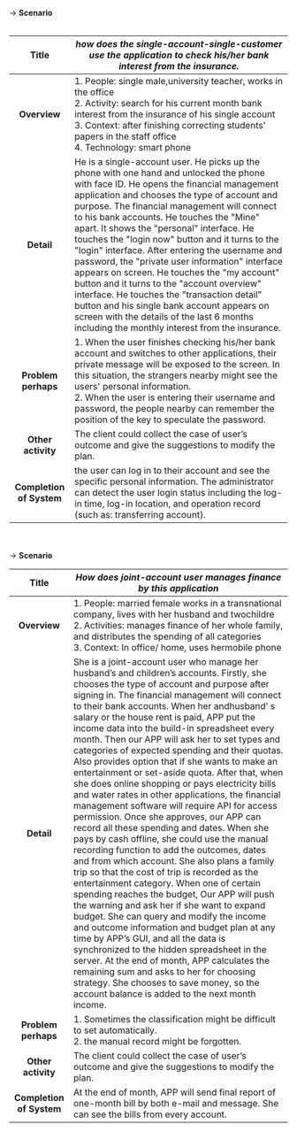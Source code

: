 -> **Scenario**
<br><br>

|             **Title**           | *how does the single-account-single-customer use the application to check his/her bank interest from the insurance.* |
| :----------------------: |------------------------------------------------------------ |
|       **Overview**       |1. People: single male,university teacher, works in the office<br>2. Activity: search for his current month bank interest from the insurance of his  single account<br>3. Context: after finishing correcting students' papers in the staff office<br>4. Technology: smart phone |
|        **Detail**        | He is a single-account user. He picks up the phone with one hand and unlocked  the phone with face ID. He opens the financial management application and chooses the type of account and purpose. The financial management will connect to his bank accounts. He touches the "Mine" apart. It shows the "personal" interface. He touches the "login now" button and it turns to the "login" interface. After entering the  username and password, the "private user information" interface appears on screen. He touches the "my account" button and it turns to the "account overview" interface. He touches the "transaction detail" button and his single bank account appears on screen with the details of the last 6 months including the monthly interest from the insurance. |
|   **Problem perhaps**    | 1. When the user finishes checking his/her bank account and switches to other   applications, their private message will be exposed to the screen. In this situation, the strangers nearby might see the users' personal information.<br>2. When the user is entering their username and password, the people nearby can   remember the position of the key to speculate the password. |
|    **Other activity**    | The client could collect the case of user’s outcome and give the suggestions to  modify the plan. |
| **Completion of System** | the user can log in to their account and see the specific personal information. The administrator can detect the user login status including the log-in time, log-in  location, and operation record (such as: transferring account). |
<br><br>
-> **Scenario**

|             **Title**           | *How does joint-account user manages finance by this application* |
| :----------------------: |------------------------------------------------------------ |
|       **Overview**       | 1. People: married female works in a transnational company, lives with her  husband and twochildre <br>2. Activities: manages finance of her whole family, and distributes the spending of all categories<br>3. Context: In office/ home, uses hermobile phone |
|        **Detail**        | She is a joint-account user who manage her husband’s and children’s accounts. Firstly, she chooses the type of account and purpose after signing in. The financial management will connect to their bank accounts. When her andhusband’ s salary or the house rent is paid, APP put the income data into the build-in spreadsheet every month. Then our APP will ask her to set types and categories of expected spending and their quotas. Also provides option that if she wants to make an entertainment or set-aside quota. After that, when she does online shopping or pays electricity bills and water rates in other applications, the financial management software will require API for access permission. Once she approves, our APP can record all these spending and dates. When she pays by cash offline, she could use the manual recording function to add the outcomes, dates and from which account. She also plans a family trip so that the cost of trip is recorded as the entertainment category. When one of certain spending reaches the budget, Our APP will push the warning and ask her if she want to expand budget. She can query and modify the income and outcome information and budget plan at any time by APP’s GUI, and all the data is synchronized to the hidden spreadsheet in the server. At the end of month, APP calculates the remaining sum and asks to her for choosing strategy. She chooses to save money, so the account balance is added to the next month income. |
|   **Problem perhaps**    | 1. Sometimes the classification might be difficult to set automatically.<br>2. the manual record might be forgotten. |
|    **Other activity**    | The client could collect the case of user’s outcome and give the suggestions  to modify the plan. |
| **Completion of System** | At the end of month, APP will send final report of one-month bill by both e-mail and message. She can see the bills from every account. |